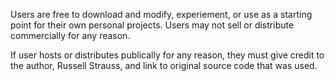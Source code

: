 Users are free to download and modify, experiement, or use as a starting point for their own personal projects. Users may not sell or distribute commercially for any reason.

If user hosts or distributes publically for any reason, they must give credit to the author, Russell Strauss, and link to original source code that was used. 
